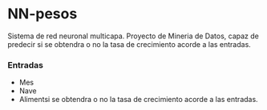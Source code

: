 # NN-pesos
Sistema de red neuronal multicapa. Proyecto de Mineria de Datos, capaz de predecir si se obtendra o no la tasa de crecimiento acorde a las entradas.

### Entradas
- Mes
- Nave
- Alimentsi se obtendra o no la tasa de crecimiento acorde a las entradas.
